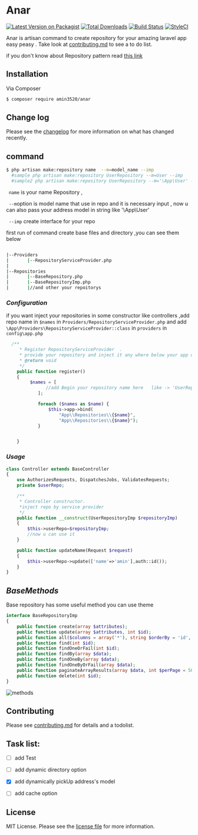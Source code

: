 # Anar

[![Latest Version on Packagist][ico-version]][link-packagist]
[![Total Downloads][ico-downloads]][link-downloads]
[![Build Status][ico-travis]][link-travis]
[![StyleCI][ico-styleci]][link-styleci]

Anar is artisan command to create  repository for your amazing laravel app easy peasy . Take look at [contributing.md](contributing.md) to see a to do list.

if you don't know about Repository pattern read [this link](https://medium.com/employbl/use-the-repository-design-pattern-in-a-laravel-application-13f0b46a3dce)

## Installation

Via Composer

``` bash
$ composer require amin3520/anar
```


## Change log

Please see the [changelog](changelog.md) for more information on what has changed recently.

## command

``` bash
$ php artisan make:repository name  --m=model_name --imp 
  #sample php artisan make:repository UserRepository --m=User --imp 
  #sample2 php artisan make:repository UserRepository --m='\App\User' --imp 

```
```  name ``` is your name Repository ,

```  --m ```option is  model name that use in repo and it is necessary input , now u can also  pass your address model in string like '\App\User'

```  --imp ``` create interface for your repo


first run of command create base files and directory ,you can see them below

``` bash

|--Providers
|       |--RepositoryServiceProvider.php
|
|--Repositories
|       |--BaseRepository.php
|       |--BaseRepositoryImp.php
|       |//and other your repoitorys
```


### _Configuration_

if you want inject your repositories in some constructor like controllers ,add repo name 
in ```$names``` in ```Providers/RepositoryServiceProvider.php```
and add ``\App\Providers\RepositoryServiceProvider::class`` in ``providers`` in ``config\app.php``

```php
  /**
     * Register RepositoryServiceProvider  .
     * provide your repository and inject it any where below your app directoy, like in to your controller's app if you want to use it
     * @return void
     */
    public function register()
    {
         $names = [
               //add Begin your repository name here   like -> 'UserRepository',
            ];

            foreach ($names as $name) {
                $this->app->bind(
                    "App\\Repositories\\{$name}",
                    "App\\Repositories\\{$name}");
            }


    }
```

### _Usage_

```php
class Controller extends BaseController
{
    use AuthorizesRequests, DispatchesJobs, ValidatesRequests;
    private $userRepo;

    /**
     * Controller constructor.
     *inject repo by service provider
     */
    public function __construct(UserRepositoryImp $repositoryImp)
    {
        $this->userRepo=$repositoryImp;
        //now u can use it
    }

    public function updateName(Request $request)
    {
        $this->userRepo->update(['name'=>'amin'],auth::id());
    }
}
```


## _BaseMethods_

Base repository has some useful method you can use theme
```php
interface BaseRepositoryImp
{
    public function create(array $attributes);
    public function update(array $attributes, int $id);
    public function all($columns = array('*'), string $orderBy = 'id', string $sortBy = 'desc');
    public function find(int $id);
    public function findOneOrFail(int $id);
    public function findBy(array $data);
    public function findOneBy(array $data);
    public function findOneByOrFail(array $data);
    public function paginateArrayResults(array $data, int $perPage = 50);
    public function delete(int $id);
}
```
![methods][methods]


## Contributing

Please see [contributing.md](contributing.md) for details and a todolist.


## Task list:

- [ ] add Test 
- [ ] add dynamic directory option 
- [x] add dynamically  pickUp address's model 
- [ ] add cache option 




## License

MIT License. Please see the [license file](license.md) for more information.

[ico-version]: https://img.shields.io/packagist/v/amin3520/anar.svg?style=flat-square
[ico-downloads]: https://img.shields.io/packagist/dt/amin3520/anar.svg?style=flat-square
[ico-travis]: https://img.shields.io/travis/amin3520/anar/master.svg?style=flat-square
[ico-styleci]: https://styleci.io/repos/12345678/shield

[link-packagist]: https://packagist.org/packages/amin3520/anar
[link-downloads]: https://packagist.org/packages/amin3520/anar
[link-travis]: https://travis-ci.org/amin3520/anar
[link-styleci]: https://styleci.io/repos/12345678
[link-author]: https://github.com/amin3520
[link-contributors]: ../../contributors]
[methods]:http://s9.picofile.com/file/8347045218/explain_1.jpg

